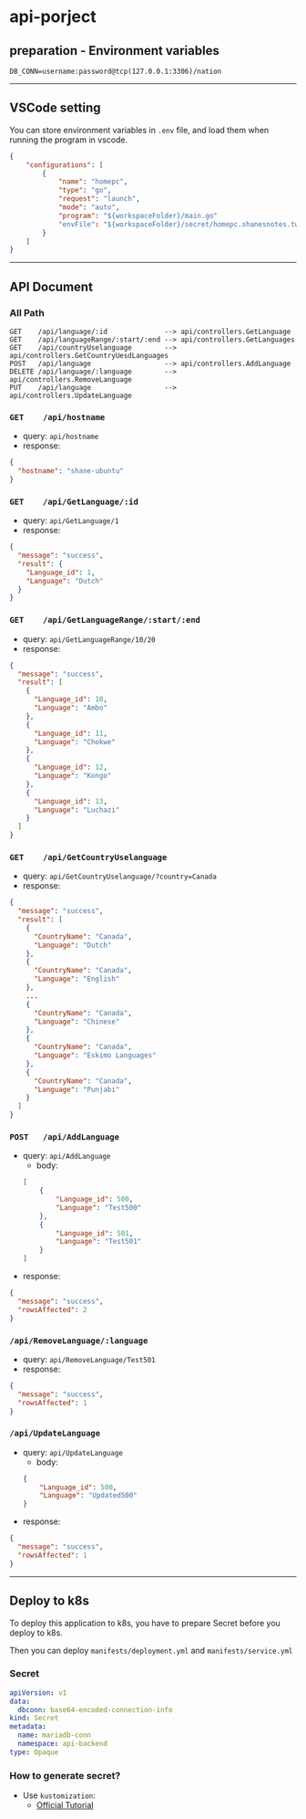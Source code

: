 # api-porject

## preparation - Environment variables

```
DB_CONN=username:password@tcp(127.0.0.1:3306)/nation
```

---

## VSCode setting

You can store environment variables in `.env` file, and load them when running the program in vscode.

```json
{
    "configurations": [
        {
            "name": "homepc",
            "type": "go",
            "request": "launch",
            "mode": "auto",
            "program": "${workspaceFolder}/main.go"
            "envFile": "${workspaceFolder}/secret/homepc.shanesnotes.tw/.env"
        }
    ]
}
```

---

## API Document

### All Path
```
GET    /api/language/:id              --> api/controllers.GetLanguage 
GET    /api/languageRange/:start/:end --> api/controllers.GetLanguages 
GET    /api/countryUselanguage        --> api/controllers.GetCountryUesdLanguages 
POST   /api/language                  --> api/controllers.AddLanguage 
DELETE /api/language/:language        --> api/controllers.RemoveLanguage 
PUT    /api/language                  --> api/controllers.UpdateLanguage
```


### `GET    /api/hostname`
- query: `api/hostname`
- response: 
```json
{
  "hostname": "shane-ubuntu"
}
```

### `GET    /api/GetLanguage/:id`
- query: `api/GetLanguage/1`
- response: 
```json
{
  "message": "success",
  "result": {
    "Language_id": 1,
    "Language": "Dutch"
  }
}
```

### `GET    /api/GetLanguageRange/:start/:end`
- query: `api/GetLanguageRange/10/20`
- response: 
```json
{
  "message": "success",
  "result": [
    {
      "Language_id": 10,
      "Language": "Ambo"
    },
    {
      "Language_id": 11,
      "Language": "Chokwe"
    },
    {
      "Language_id": 12,
      "Language": "Kongo"
    },
    {
      "Language_id": 13,
      "Language": "Luchazi"
    }
  ]
}
```
### `GET    /api/GetCountryUselanguage`
- query: `api/GetCountryUselanguage/?country=Canada`
- response: 
```json
{
  "message": "success",
  "result": [
    {
      "CountryName": "Canada",
      "Language": "Dutch"
    },
    {
      "CountryName": "Canada",
      "Language": "English"
    },
    ...
    {
      "CountryName": "Canada",
      "Language": "Chinese"
    },
    {
      "CountryName": "Canada",
      "Language": "Eskimo Languages"
    },
    {
      "CountryName": "Canada",
      "Language": "Punjabi"
    }
  ]
}
``` 

### `POST   /api/AddLanguage`
- query: `api/AddLanguage`
    - body: 
    ```json
    [
        {
            "Language_id": 500,
            "Language": "Test500"
        },
        {
            "Language_id": 501,
            "Language": "Test501"
        }
    ]
    ```
- response: 
```json
{
  "message": "success",
  "rowsAffected": 2
}
```

### `/api/RemoveLanguage/:language`

- query: `api/RemoveLanguage/Test501`
- response: 
```json
{
  "message": "success",
  "rowsAffected": 1
}
```

### `/api/UpdateLanguage`
- query: `api/UpdateLanguage`
    - body:
    ```json
    {
        "Language_id": 500,
        "Language": "Updated500"
    }
    ```
- response: 
```json
{
  "message": "success",
  "rowsAffected": 1
}
```

---

## Deploy to k8s

To deploy this application to k8s, you have to prepare Secret before you deploy to k8s.

Then you can deploy `manifests/deployment.yml` and `manifests/service.yml`

### Secret
```yaml
apiVersion: v1
data:
  dbconn: base64-encoded-connection-info
kind: Secret
metadata:
  name: mariadb-conn
  namespace: api-backend
type: Opaque
```

### How to generate secret?
- Use `kustomization`: 
    - [Official Tutorial](https://kubernetes.io/docs/tasks/manage-kubernetes-objects/kustomization/)
